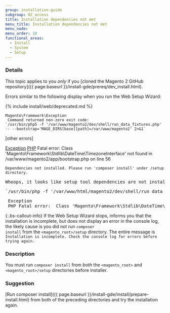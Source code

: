 ```yaml
---
group: installation-guide
subgroup: 02_access
title: Installation dependencies not met
menu_title: Installation dependencies not met
menu_node:
menu_order: 10
functional_areas:
  - Install
  - System
  - Setup
---
```


### Details

This topic applies to you *only* if you [cloned the Magento 2 GitHub repository]({{ page.baseurl }}/install-gde/prereq/dev_install.html).

Errors similar to the following display when you run the Web Setup Wizard:

{% include install/web/deprecated.md %}

```terminal
Magento\Framework\Exception
 Command returned non-zero exit code:
`/usr/bin/php5 -f '/var/www/magento2/dev/shell/run_data_fixtures.php' -- --bootstrap='MAGE_DIRS[base][path]=/var/www/magento2' 2>&1`
```

[other errors]

[Exception](https://glossary.magento.com/exception)
 [PHP](https://glossary.magento.com/php) Fatal error:  Class 'Magento\Framework\Stdlib\DateTime\TimezoneInterface' not found in /var/www/magento2/app/bootstrap.php on line 56</pre>

```text
Dependencies not installed. Please run 'composer install' under /setup directory.
```

<pre>Whoops, it looks like setup tool dependencies are not installed.</pre>

<pre>`/usr/bin/php -f '/var/www/html/magento2/dev/shell/run_data_fixtures.php' -- --bootstrap='MAGE_DIRS[base][path]=/var/www/html/magento2' 2>&1`</pre>
<pre> Exception
 PHP Fatal error:  Class 'Magento\Framework\Stdlib\DateTime\TimezoneInterface' not found in /var/www/html/magento2/app/bootstrap.php on line 56</pre>

{:.bs-callout-info}
If the Web Setup Wizard stops, informs you that the installation is incomplete, but does not display an error in the console log, the likely cause is you did not run <code>composer install</code> from the `<magento_root>/setup` directory. The entire message is `Installation is incomplete. Check the console log for errors before trying again.`

### Description

You must run `composer install` from *both* the `<magento_root>` and `<magento_root>/setup` directories before installer.

### Suggestion

[Run composer install]({{ page.baseurl }}/install-gde/install/prepare-install.html) from both of the preceding directories and try the installation again.
